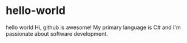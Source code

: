 # hello-world
hello world
Hi, github is awesome!  My primary language is C# and I'm passionate about software development.
